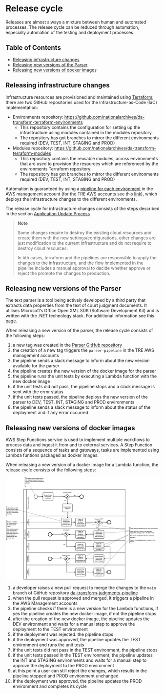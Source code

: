 # Release cycle

Releases are almost always a mixture between human and automated processes. The release cycle can be reduced through automation, especially automation of the testing and deployment processes.

## Table of Contents
- [Releasing infrastructure changes](#releasing-infrastructure-changes)
- [Releasing new versions of the Parser](#releasing-new-versions-of-the-parser)
- [Releasing new versions of docker images](#releasing-new-versions-of-docker-images)

## Releasing infrastructure changes

Infrastructure resources are provisioned and maintained using [Terraform](https://www.terraform.io/intro); there are two GitHub repositories used for the Infrastructure-as-Code (IaC) implementation:

- Environments repository: https://github.com/nationalarchives/da-transform-terraform-environments
    - This repository contains the configuration for setting up the infrastructure using modules contained in the modules repository.
    - The repository has got branches to mirror the different environments required (DEV, TEST, INT, STAGING and PROD)
- Modules repository: https://github.com/nationalarchives/da-transform-terraform-modules
    - This repository contains the reusable modules, across environments that are used to provision the resources which are referenced by the environments Terraform repository.
    - The repository has got branches to mirror the different environments required (DEV, TEST, INT, STAGING and PROD)

Automation is guaranteed by using a [pipeline for each environment](../dev-deploy-guide/README.md#code-pipelines) in the AWS management account (for the TRE AWS accounts see this [link](../../beta-mvp-architecture/README.md#aws-accounts-management)), which deploys the infrastructure changes to the different environments.

The release cycle for infrastructure changes consists of the steps described in the section [Application Update Process](./../dev-deploy-guide/README.md#application-update-process)


> **Note**
>
> Some changes require to destroy the existing cloud resources and create them with the new settings/configurations, other changes are just modification to the current infrastructure and do not require to destroy cloud resources.
>
> In bth cases, terraform and the pipelines are responsible to apply the changes to the infrastructure, and the flow implemented in the pipeline includes a manual approval to decide whether approve or reject the promote the changes to production.


## Releasing new versions of the Parser

The text parser is a tool being actively developed by a third party that extracts data properties from the text of court judgment documents. It utilises Microsoft’s Office Open XML SDK (Software Development Kit) and is written with the .NET technology stack. For additional information see this [page](../../parser-integration/README.md).

When releasing a new version of the parser, the release cycle consists of the following steps:

1. a new tag was created in the [Parser GitHub repository](https://github.com/nationalarchives/tna-judgments-parser/tags)
2. the creation of a new tag triggers the `parser-pipeline` in the TRE AWS management accounts
3. the pipeline sends a slack message to inform about the new version available for the parser
4. the pipeline creates the new version of the docker image for the parser
5. the pipeline runs the unit tests by executing a Lambda function with the new docker image
6. if the unit tests did not pass, the pipeline stops and a slack message is sent with the error status
7. if the unit tests passed, the pipeline deploys the new version of the parser to DEV, TEST, INT, STAGING and PROD environments
8. the pipeline sends a slack message to inform about the status of the deployment and if any error occurred

## Releasing new versions of docker images

AWS Step Functions service is used to implement multiple workflows to process data and ingest it from and to external services.
A Step Function consists of a sequence of tasks and gateways, tasks are implemented using Lambda funtions packaged as docker images.

When releasing a new version of a docker image for a Lambda function, the release cycle consists of the following steps:

![pic1](./diagrams/TRE-lamba-deployment.png)

1. a developer raises a new pull request to merge the changes to the `main` branch of GitHub repository [da-transform-judgments-pipeline](https://github.com/nationalarchives/da-transform-judgments-pipeline)
2. when the pull request is approved and merged, it triggers a pipeline in the AWS Management accounts
3. the pipeline checks if there is a new version for the Lambda functions, if yes the pipeline creates the new docker image, if not the pipeline stops
4. after the creation of the new docker image, the pipeline updates the DEV environment and waits for a manual step to approve the deployment to the TEST environment
5. if the deployment was rejected. the pipeline stops
6. if the deployment was approved, the pipeline updates the TEST environment and runs the unit tests
7. if the unit tests did not pass in the TEST environment, the pipeline stops
8. if the unit tests passed in the TEST environment, the pipeline updates the INT and STAGING environments and waits for a manual step to approve the deployment to the PROD environment
9. at this point a user can still reject the changes, which results in the pipeline stopped and PROD environment unchanged
10. if the deployment was approved, the pipeline updates the PROD environment and completes its cycle
